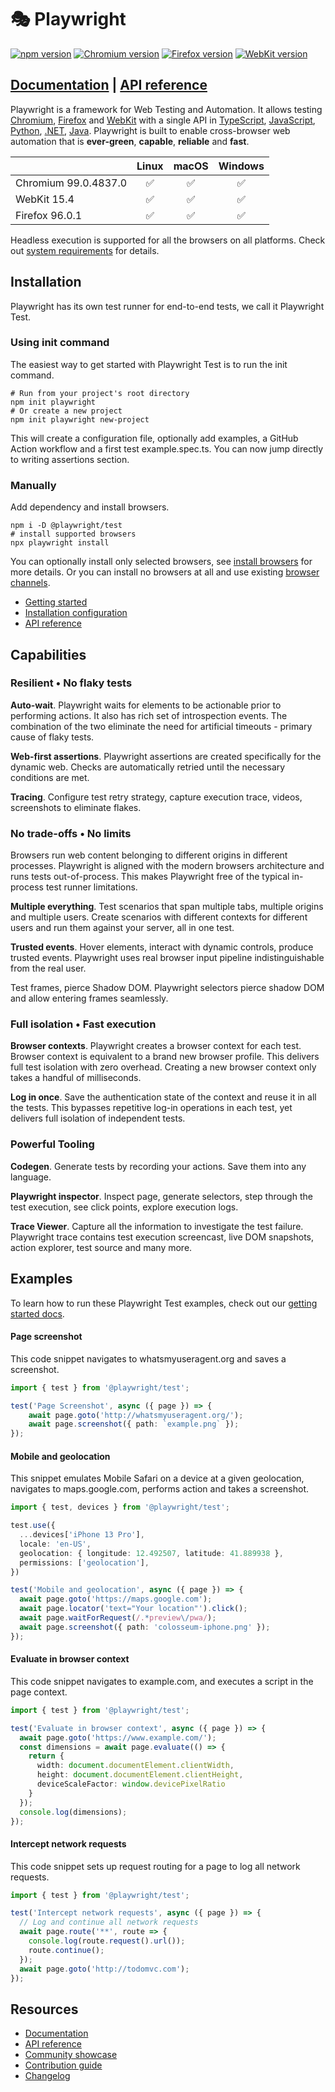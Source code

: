 # 🎭 Playwright

[![npm version](https://img.shields.io/npm/v/playwright.svg?style=flat)](https://www.npmjs.com/package/playwright) <!-- GEN:chromium-version-badge -->[![Chromium version](https://img.shields.io/badge/chromium-99.0.4837.0-blue.svg?logo=google-chrome)](https://www.chromium.org/Home)<!-- GEN:stop --> <!-- GEN:firefox-version-badge -->[![Firefox version](https://img.shields.io/badge/firefox-96.0.1-blue.svg?logo=mozilla-firefox)](https://www.mozilla.org/en-US/firefox/new/)<!-- GEN:stop --> <!-- GEN:webkit-version-badge -->[![WebKit version](https://img.shields.io/badge/webkit-15.4-blue.svg?logo=safari)](https://webkit.org/)<!-- GEN:stop -->

## [Documentation](https://playwright.dev) | [API reference](https://playwright.dev/docs/api/class-playwright/)

Playwright is a framework for Web Testing and Automation. It allows testing [Chromium](https://www.chromium.org/Home), [Firefox](https://www.mozilla.org/en-US/firefox/new/) and [WebKit](https://webkit.org/) with a single API in [TypeScript](https://playwright.dev/docs/intro), [JavaScript](https://playwright.dev/docs/intro), [Python](https://playwright.dev/python/docs/intro), [.NET](https://playwright.dev/dotnet/docs/intro), [Java](https://playwright.dev/java/docs/intro). Playwright is built to enable cross-browser web automation that is **ever-green**, **capable**, **reliable** and **fast**.

|          | Linux | macOS | Windows |
|   :---   | :---: | :---: | :---:   |
| Chromium <!-- GEN:chromium-version -->99.0.4837.0<!-- GEN:stop --> | :white_check_mark: | :white_check_mark: | :white_check_mark: |
| WebKit <!-- GEN:webkit-version -->15.4<!-- GEN:stop --> | :white_check_mark: | :white_check_mark: | :white_check_mark: |
| Firefox <!-- GEN:firefox-version -->96.0.1<!-- GEN:stop --> | :white_check_mark: | :white_check_mark: | :white_check_mark: |

Headless execution is supported for all the browsers on all platforms. Check out [system requirements](https://playwright.dev/docs/library#system-requirements) for details.

## Installation

Playwright has its own test runner for end-to-end tests, we call it Playwright Test.

### Using init command

The easiest way to get started with Playwright Test is to run the init command.

```Shell
# Run from your project's root directory
npm init playwright
# Or create a new project
npm init playwright new-project
```

This will create a configuration file, optionally add examples, a GitHub Action workflow and a first test example.spec.ts. You can now jump directly to writing assertions section.

### Manually

Add dependency and install browsers.

```Shell
npm i -D @playwright/test
# install supported browsers
npx playwright install
```

You can optionally install only selected browsers, see [install browsers](https://playwright.dev/docs/cli#install-browsers) for more details. Or you can install no browsers at all and use existing [browser channels](https://playwright.dev/docs/browsers).

* [Getting started](https://playwright.dev/docs/intro)
* [Installation configuration](https://playwright.dev/docs/installation)
* [API reference](https://playwright.dev/docs/api/class-playwright)

## Capabilities

### Resilient • No flaky tests

**Auto-wait**. Playwright waits for elements to be actionable prior to performing actions. It also has rich set of introspection events. The combination of the two eliminate the need for artificial timeouts - primary cause of flaky tests.

**Web-first assertions**. Playwright assertions are created specifically for the dynamic web. Checks are automatically retried until the necessary conditions are met.

**Tracing**. Configure test retry strategy, capture execution trace, videos, screenshots to eliminate flakes.

### No trade-offs • No limits

Browsers run web content belonging to different origins in different processes. Playwright is aligned with the modern browsers architecture and runs tests out-of-process. This makes Playwright free of the typical in-process test runner limitations.

**Multiple everything**. Test scenarios that span multiple tabs, multiple origins and multiple users. Create scenarios with different contexts for different users and run them against your server, all in one test.

**Trusted events**. Hover elements, interact with dynamic controls, produce trusted events. Playwright uses real browser input pipeline indistinguishable from the real user.

Test frames, pierce Shadow DOM. Playwright selectors pierce shadow DOM and allow entering frames seamlessly.

### Full isolation • Fast execution

**Browser contexts**. Playwright creates a browser context for each test. Browser context is equivalent to a brand new browser profile. This delivers full test isolation with zero overhead. Creating a new browser context only takes a handful of milliseconds.

**Log in once**. Save the authentication state of the context and reuse it in all the tests. This bypasses repetitive log-in operations in each test, yet delivers full isolation of independent tests.

### Powerful Tooling

**Codegen**. Generate tests by recording your actions. Save them into any language.

**Playwright inspector**. Inspect page, generate selectors, step through the test execution, see click points, explore execution logs.

**Trace Viewer**. Capture all the information to investigate the test failure. Playwright trace contains test execution screencast, live DOM snapshots, action explorer, test source and many more.

## Examples

To learn how to run these Playwright Test examples, check out our [getting started docs](https://playwright.dev/docs/intro).

#### Page screenshot

This code snippet navigates to whatsmyuseragent.org and saves a screenshot.

```TypeScript
import { test } from '@playwright/test';

test('Page Screenshot', async ({ page }) => {
    await page.goto('http://whatsmyuseragent.org/');
    await page.screenshot({ path: `example.png` });
});
```

#### Mobile and geolocation

This snippet emulates Mobile Safari on a device at a given geolocation, navigates to maps.google.com, performs action and takes a screenshot.

```TypeScript
import { test, devices } from '@playwright/test';

test.use({
  ...devices['iPhone 13 Pro'],
  locale: 'en-US',
  geolocation: { longitude: 12.492507, latitude: 41.889938 },
  permissions: ['geolocation'],
})

test('Mobile and geolocation', async ({ page }) => {
  await page.goto('https://maps.google.com');
  await page.locator('text="Your location"').click();
  await page.waitForRequest(/.*preview\/pwa/);
  await page.screenshot({ path: 'colosseum-iphone.png' });
});
```

#### Evaluate in browser context

This code snippet navigates to example.com, and executes a script in the page context.

```TypeScript
import { test } from '@playwright/test';

test('Evaluate in browser context', async ({ page }) => {
  await page.goto('https://www.example.com/');
  const dimensions = await page.evaluate(() => {
    return {
      width: document.documentElement.clientWidth,
      height: document.documentElement.clientHeight,
      deviceScaleFactor: window.devicePixelRatio
    }
  });
  console.log(dimensions);
});
```

#### Intercept network requests

This code snippet sets up request routing for a page to log all network requests.

```TypeScript
import { test } from '@playwright/test';

test('Intercept network requests', async ({ page }) => {
  // Log and continue all network requests
  await page.route('**', route => {
    console.log(route.request().url());
    route.continue();
  });
  await page.goto('http://todomvc.com');
});
```

## Resources

* [Documentation](https://playwright.dev/docs/intro)
* [API reference](https://playwright.dev/docs/api/class-playwright/)
* [Community showcase](https://playwright.dev/docs/showcase/)
* [Contribution guide](CONTRIBUTING.md)
* [Changelog](https://github.com/microsoft/playwright/releases)
